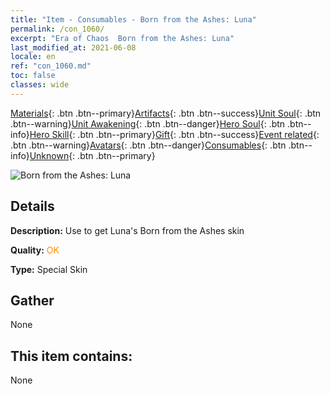 ```yaml
---
title: "Item - Consumables - Born from the Ashes: Luna"
permalink: /con_1060/
excerpt: "Era of Chaos  Born from the Ashes: Luna"
last_modified_at: 2021-06-08
locale: en
ref: "con_1060.md"
toc: false
classes: wide
---
```

 [Materials](/Items/){: .btn .btn--primary}[Artifacts](/Items/Artifacts/){: .btn .btn--success}[Unit Soul](/Items/UnitSoul/){: .btn .btn--warning}[Unit Awakening](/Items/UnitAwakening/){: .btn .btn--danger}[Hero Soul](/Items/HeroSoul/){: .btn .btn--info}[Hero Skill](/Items/HeroSkill/){: .btn .btn--primary}[Gift](/Items/Gift/){: .btn .btn--success}[Event related](/Items/Events/){: .btn .btn--warning}[Avatars](/Items/Avatars/){: .btn .btn--danger}[Consumables](/Items/Consumables/){: .btn .btn--info}[Unknown](/Items/Unknown/){: .btn .btn--primary}

 ![Born from the Ashes: Luna](/images/h/h_Luna3.jpg)

## Details
 **Description:** Use to get Luna's Born from the Ashes skin

 **Quality:** <span style="color: #FF8C00">OK</span>

 **Type:** Special Skin

## Gather

  None

## This item contains:

  None

